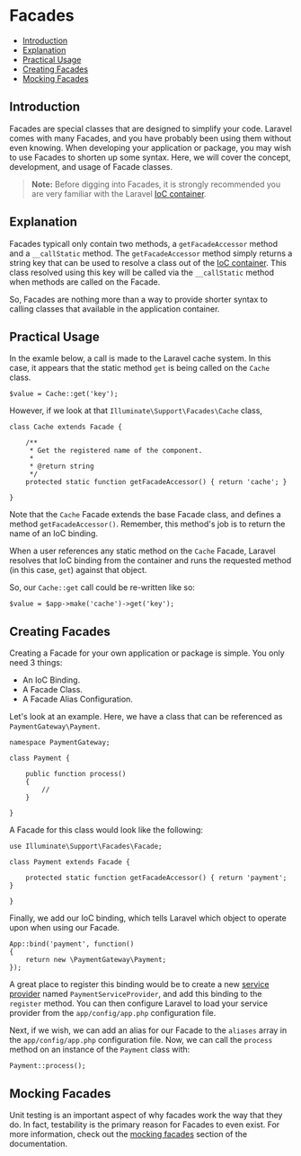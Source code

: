 # Facades

- [Introduction](#introduction)
- [Explanation](#explanation)
- [Practical Usage](#practical-usage)
- [Creating Facades](#creating-facades)
- [Mocking Facades](#mocking-facades)

<a name="introduction"></a>
## Introduction

Facades are special classes that are designed to simplify your code. Laravel comes with many Facades, and you have probably been using them without even knowing. When developing your application or package, you may wish to use Facades to shorten up some syntax. Here, we will cover the concept, development, and usage of Facade classes.

> **Note:** Before digging into Facades, it is strongly recommended you are very familiar with the Laravel [IoC container](/docs/ioc).

<a name="explanation"></a>
## Explanation

Facades typicall only contain two methods, a `getFacadeAccessor` method and a `__callStatic` method. The `getFacadeAccessor` method simply returns a string key that can be used to resolve a class out of the [IoC container](/docs/ioc). This class resolved using this key will be called via the `__callStatic` method when methods are called on the Facade.

So, Facades are nothing more than a way to provide shorter syntax to calling classes that available in the application container.

<a name="practical-usage"></a>
## Practical Usage

In the examle below, a call is made to the Laravel cache system. In this case, it appears that the static method `get` is being called on the `Cache` class.

	$value = Cache::get('key');

However, if we look at that `Illuminate\Support\Facades\Cache` class, 

	class Cache extends Facade {

		/**
		 * Get the registered name of the component.
		 *
		 * @return string
		 */
		protected static function getFacadeAccessor() { return 'cache'; }

	}

Note that the `Cache` Facade extends the base Facade class, and defines a method `getFacadeAccessor()`. Remember, this method's job is to return the name of an IoC binding.

When a user references any static method on the `Cache` Facade, Laravel resolves that IoC binding from the container and runs the requested method (in this case, `get`) against that object.

So, our `Cache::get` call could be re-written like so:

	$value = $app->make('cache')->get('key');

<a name="creating-facades"></a>
## Creating Facades

Creating a Facade for your own application or package is simple. You only need 3 things:

- An IoC Binding.
- A Facade Class.
- A Facade Alias Configuration.

Let's look at an example. Here, we have a class that can be referenced as `PaymentGateway\Payment`.

	namespace PaymentGateway;

	class Payment {

		public function process()
		{
			//
		}

	}

A Facade for this class would look like the following:

	use Illuminate\Support\Facades\Facade;

	class Payment extends Facade {

	    protected static function getFacadeAccessor() { return 'payment'; }

	}

Finally, we add our IoC binding, which tells Laravel which object to operate upon when using our Facade.

	App::bind('payment', function()
	{
		return new \PaymentGateway\Payment;
	});

A great place to register this binding would be to create a new [service provider](/docs/ioc#service-providers) named `PaymentServiceProvider`, and add this binding to the `register` method. You can then configure Laravel to load your service provider from the `app/config/app.php` configuration file.

Next, if we wish, we can add an alias for our Facade to the `aliases` array in the `app/config/app.php` configuration file. Now, we can call the `process` method on an instance of the `Payment` class with:

	Payment::process();

<a name="mocking-facades"></a>
## Mocking Facades

Unit testing is an important aspect of why facades work the way that they do. In fact, testability is the primary reason for Facades to even exist. For more information, check out the [mocking facades](/docs/testing#mocking-facades) section of the documentation.
